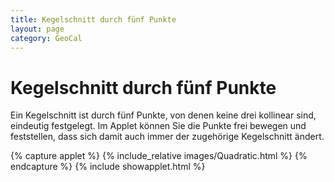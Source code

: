 ```yaml
---
title: Kegelschnitt durch fünf Punkte
layout: page
category: GeoCal
---
```


# Kegelschnitt durch fünf Punkte
Ein Kegelschnitt ist durch fünf Punkte, von denen keine drei kollinear sind, eindeutig festgelegt. Im Applet können Sie die Punkte frei bewegen und feststellen, dass sich damit auch immer der zugehörige Kegelschnitt ändert.

{% capture applet %} {% include_relative images/Quadratic.html %} {% endcapture %}
{% include showapplet.html %}
